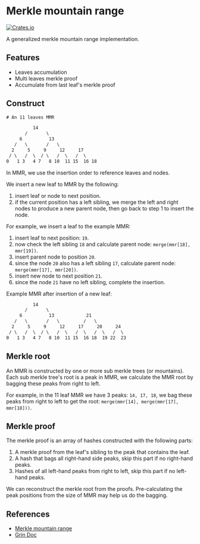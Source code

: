 # Merkle mountain range
[![Crates.io](https://img.shields.io/crates/v/ckb-merkle-mountain-range.svg)](https://crates.io/crates/ckb-merkle-mountain-range)

A generalized merkle mountain range implementation.

## Features

* Leaves accumulation
* Multi leaves merkle proof
* Accumulate from last leaf's merkle proof

## Construct

``` txt
# An 11 leaves MMR

          14
       /       \
     6          13
   /   \       /   \
  2     5     9     12     17
 / \   /  \  / \   /  \   /  \
0   1 3   4 7   8 10  11 15  16 18
```

In MMR, we use the insertion order to reference leaves and nodes.

We insert a new leaf to MMR by the following:

1. insert leaf or node to next position.
2. if the current position has a left sibling, we merge the left and right nodes to produce a new parent node, then go back to step 1 to insert the node.

For example, we insert a leaf to the example MMR:

1. insert leaf to next position: `19`.
2. now check the left sibling `18` and calculate parent node: `merge(mmr[18], mmr[19])`.
3. insert parent node to position `20`.
4. since the node `20` also has a left sibling `17`, calculate parent node: `merge(mmr[17], mmr[20])`.
5. insert new node to next position `21`.
6. since the node `21` have no left sibling, complete the insertion.

Example MMR after insertion of a new leaf:

``` txt
          14
       /       \
     6          13            21
   /   \       /   \         /   \
  2     5     9     12     17     20     24
 / \   /  \  / \   /  \   /  \   /  \   /  \
0   1 3   4 7   8 10  11 15  16 18  19 22  23
```

## Merkle root

An MMR is constructed by one or more sub merkle trees (or mountains). Each sub merkle tree's root is a peak in MMR, we calculate the MMR root by bagging these peaks from right to left.

For example, in the 11 leaf MMR we have 3 peaks: `14, 17, 18`, we bag these peaks from right to left to get the root: `merge(mmr[14], merge(mmr[17], mmr[18]))`.

## Merkle proof

The merkle proof is an array of hashes constructed with the following parts:

1. A merkle proof from the leaf's sibling to the peak that contains the leaf.
2. A hash that bags all right-hand side peaks, skip this part if no right-hand peaks.
3. Hashes of all left-hand peaks from right to left, skip this part if no left-hand peaks.

We can reconstruct the merkle root from the proofs. Pre-calculating the peak positions from the size of MMR may help us do the bagging.

## References

* [Merkle mountain range](https://github.com/opentimestamps/opentimestamps-server/blob/master/doc/merkle-mountain-range.md)
* [Grin Doc](https://github.com/mimblewimble/grin/blob/master/doc/mmr.md#structure)
